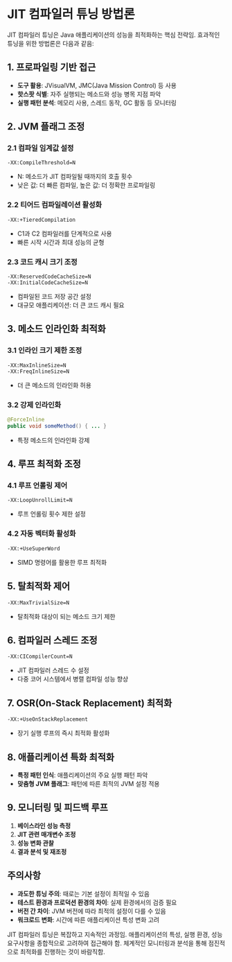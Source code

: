 # JIT 컴파일러 튜닝 방법론

JIT 컴파일러 튜닝은 Java 애플리케이션의 성능을 최적화하는 핵심 전략임. 효과적인 튜닝을 위한 방법론은 다음과 같음:

## 1. 프로파일링 기반 접근

- **도구 활용**: JVisualVM, JMC(Java Mission Control) 등 사용
- **핫스팟 식별**: 자주 실행되는 메소드와 성능 병목 지점 파악
- **실행 패턴 분석**: 메모리 사용, 스레드 동작, GC 활동 등 모니터링

## 2. JVM 플래그 조정

### 2.1 컴파일 임계값 설정

```text
-XX:CompileThreshold=N
```

- N: 메소드가 JIT 컴파일될 때까지의 호출 횟수
- 낮은 값: 더 빠른 컴파일, 높은 값: 더 정확한 프로파일링

### 2.2 티어드 컴파일레이션 활성화

```text
-XX:+TieredCompilation
```

- C1과 C2 컴파일러를 단계적으로 사용
- 빠른 시작 시간과 최대 성능의 균형

### 2.3 코드 캐시 크기 조정

```text
-XX:ReservedCodeCacheSize=N
-XX:InitialCodeCacheSize=N
```

- 컴파일된 코드 저장 공간 설정
- 대규모 애플리케이션: 더 큰 코드 캐시 필요

## 3. 메소드 인라인화 최적화

### 3.1 인라인 크기 제한 조정

```text
-XX:MaxInlineSize=N
-XX:FreqInlineSize=N
```

- 더 큰 메소드의 인라인화 허용

### 3.2 강제 인라인화

```java
@ForceInline
public void someMethod() { ... }
```

- 특정 메소드의 인라인화 강제

## 4. 루프 최적화 조정

### 4.1 루프 언롤링 제어

```text
-XX:LoopUnrollLimit=N
```

- 루프 언롤링 횟수 제한 설정

### 4.2 자동 벡터화 활성화

```text
-XX:+UseSuperWord
```

- SIMD 명령어를 활용한 루프 최적화

## 5. 탈최적화 제어

```text
-XX:MaxTrivialSize=N
```

- 탈최적화 대상이 되는 메소드 크기 제한

## 6. 컴파일러 스레드 조정

```text
-XX:CICompilerCount=N
```

- JIT 컴파일러 스레드 수 설정
- 다중 코어 시스템에서 병렬 컴파일 성능 향상

## 7. OSR(On-Stack Replacement) 최적화

```text
-XX:+UseOnStackReplacement
```

- 장기 실행 루프의 즉시 최적화 활성화

## 8. 애플리케이션 특화 최적화

- **특정 패턴 인식**: 애플리케이션의 주요 실행 패턴 파악
- **맞춤형 JVM 플래그**: 패턴에 따른 최적의 JVM 설정 적용

## 9. 모니터링 및 피드백 루프

1. **베이스라인 성능 측정**
2. **JIT 관련 매개변수 조정**
3. **성능 변화 관찰**
4. **결과 분석 및 재조정**

## 주의사항

- **과도한 튜닝 주의**: 때로는 기본 설정이 최적일 수 있음
- **테스트 환경과 프로덕션 환경의 차이**: 실제 환경에서의 검증 필요
- **버전 간 차이**: JVM 버전에 따라 최적의 설정이 다를 수 있음
- **워크로드 변화**: 시간에 따른 애플리케이션 특성 변화 고려

JIT 컴파일러 튜닝은 복잡하고 지속적인 과정임. 애플리케이션의 특성, 실행 환경, 성능 요구사항을 종합적으로 고려하여 접근해야 함. 체계적인 모니터링과 분석을 통해 점진적으로 최적화를 진행하는 것이 바람직함.
